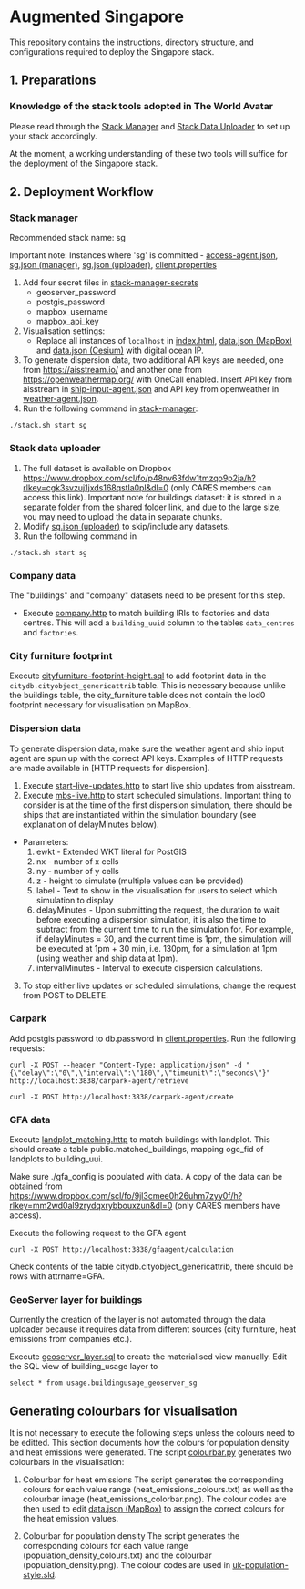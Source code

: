 # Augmented Singapore
This repository contains the instructions, directory structure, and configurations required to deploy the Singapore stack. 

## 1. Preparations
### Knowledge of the stack tools adopted in The World Avatar
Please read through the [Stack Manager](https://github.com/cambridge-cares/TheWorldAvatar/tree/main/Deploy/stacks/dynamic/stack-manager) and [Stack Data Uploader](https://github.com/cambridge-cares/TheWorldAvatar/tree/main/Deploy/stacks/dynamic/stack-data-uploader) to set up your stack accordingly.

At the moment, a working understanding of these two tools will suffice for the deployment of the Singapore stack.

## 2. Deployment Workflow
### Stack manager
Recommended stack name: sg

Important note: Instances where 'sg' is committed - [access-agent.json], [sg.json (manager)], [sg.json (uploader)], [client.properties]
1) Add four secret files in [stack-manager-secrets]
    - geoserver_password
	- postgis_password
	- mapbox_username
	- mapbox_api_key
2) Visualisation settings: 
    - Replace all instances of `localhost` in [index.html], [data.json (MapBox)] and [data.json (Cesium)] with digital ocean IP.
3) To generate dispersion data, two additional API keys are needed, one from https://aisstream.io/ and another one from https://openweathermap.org/ with OneCall enabled. Insert API key from aisstream in [ship-input-agent.json] and API key from openweather in [weather-agent.json].
4) Run the following command in [stack-manager]:
```
./stack.sh start sg
```

### Stack data uploader
1) The full dataset is available on Dropbox https://www.dropbox.com/scl/fo/p48nv63fdw1tmzqo9p2ja/h?rlkey=cgk3svzuj1jxds168qstla0pl&dl=0 (only CARES members can access this link). Important note for buildings dataset: it is stored in a separate folder from the shared folder link, and due to the large size, you may need to upload the data in separate chunks.
2) Modify [sg.json (uploader)] to skip/include any datasets.
3) Run the following command in 
```
./stack.sh start sg
```

### Company data
The "buildings" and "company" datasets need to be present for this step. 
- Execute [company.http] to match building IRIs to factories and data centres. This will add a `building_uuid` column to the tables `data_centres` and `factories`.

### City furniture footprint
Execute [cityfurniture-footprint-height.sql] to add footprint data in the `citydb.cityobject_genericattrib` table. This is necessary because unlike the buildings table, the city_furniture table does not contain the lod0 footprint necessary for visualisation on MapBox.

### Dispersion data
To generate dispersion data, make sure the weather agent and ship input agent are spun up with the correct API keys. Examples of HTTP requests are made available in [HTTP requests for dispersion]. 

1) Execute [start-live-updates.http] to start live ship updates from aisstream.
2) Execute [mbs-live.http] to start scheduled simulations. Important thing to consider is at the time of the first dispersion simulation, there should be ships that are instantiated within the simulation boundary (see explanation of delayMinutes below).
- Parameters:
    1) ewkt - Extended WKT literal for PostGIS
    2) nx - number of x cells
    3) ny - number of y cells
    4) z - height to simulate (multiple values can be provided)
    5) label - Text to show in the visualisation for users to select which simulation to display
    6) delayMinutes - Upon submitting the request, the duration to wait before executing a dispersion simulation, it is also the time to subtract from the current time to run the simulation for. For example, if delayMinutes = 30, and the current time is 1pm, the simulation will be executed at 1pm + 30 min, i.e. 130pm, for a simulation at 1pm (using weather and ship data at 1pm).
    7) intervalMinutes - Interval to execute dispersion calculations.

3) To stop either live updates or scheduled simulations, change the request from POST to DELETE.

### Carpark
Add postgis password to db.password in [client.properties].
Run the following requests:
```
curl -X POST --header "Content-Type: application/json" -d "{\"delay\":\"0\",\"interval\":\"180\",\"timeunit\":\"seconds\"}" http://localhost:3838/carpark-agent/retrieve
```

```
curl -X POST http://localhost:3838/carpark-agent/create
```

### GFA data
Execute [landplot_matching.http] to match buildings with landplot. This should create a table public.matched_buildings, mapping ogc_fid of landplots to building_uui.

Make sure ./gfa_config is populated with data. A copy of the data can be obtained from https://www.dropbox.com/scl/fo/9jl3cmee0h26uhm7zyy0f/h?rlkey=mm2wd0al9zrydqxrybbouxzun&dl=0 (only CARES members have access).

Execute the following request to the GFA agent
```
curl -X POST http://localhost:3838/gfaagent/calculation
```
Check contents of the table citydb.cityobject_genericattrib, there should be rows with attrname=GFA.

### GeoServer layer for buildings
Currently the creation of the layer is not automated through the data uploader because it requires data from different sources (city furniture, heat emissions from companies etc.).

Execute [geoserver_layer.sql] to create the materialised view manually. Edit the SQL view of building_usage layer to
```
select * from usage.buildingusage_geoserver_sg
```

## Generating colourbars for visualisation
It is not necessary to execute the following steps unless the colours need to be editted.
This section documents how the colours for population density and heat emissions were generated. The script [colourbar.py] generates two colourbars in the visualisation:
1) Colourbar for heat emissions
The script generates the corresponding colours for each value range (heat_emissions_colours.txt) as well as the colourbar image (heat_emissions_colorbar.png). The colour codes are then used to edit [data.json (MapBox)] to assign the correct colours for the heat emission values.

2) Colourbar for population density
The script generates the corresponding colours for each value range (population_density_colours.txt) and the colourbar (population_density.png). The colour codes are used in [uk-population-style.sld].
 

[access-agent.json]: ./stack-manager/inputs/config/services/access-agent.json
[sg.json (manager)]: ./stack-manager/inputs/config/sg.json
[sg.json (uploader)]: ./stack-data-uploader/inputs/config/sg.json
[stack-manager-secrets]: ./stack-manager/inputs/secrets/
[index.html]: ./stack-manager/inputs/data/webspace/index.html
[data.json (MapBox)]: ./stack-manager/inputs/data/webspace/data.json
[data.json (Cesium)]: ./stack-manager/inputs/data/webspace/3d/data.json
[stack-manager]: ./stack-manager/
[stack-data-uploader]: ./stack-data-uploader/
[ship-input-agent.json]: ./stack-manager/inputs/config/services/ship-input-agent.json
[weather-agent.json]: ./stack-manager/inputs/config/services/weather-agent.json
[company.http]: <./HTTP_requests/company.http>
[start-live-updates.http]: <./HTTP_requests/start-live-updates.http>
[jurong-live.http]: <./HTTP_requests/jurong-live.http>
[mbs-live.http]: <./HTTP_requests/mbs-live.http>
[dispersion-interactor.json]: ./stack-manager/inputs/config/services/dispersion-interactor.json
[client.properties]: ./carpark_config/client.properties
[cityfurniture-footprint-height.sql]: ./custom_sql_scripts/cityfurniture-footprint-height.sql
[geoserver_layer.sql]: ./custom_sql_scripts/geoserver_layer.sql
[colourbar.py]: ./colorbar_generator/colourbar.py
[uk-population-style.sld]: ./stack-data-uploader/inputs/config/uk-population-style.sld
[landplot_matching.http]: ./HTTP_requests/landplot_matching.http